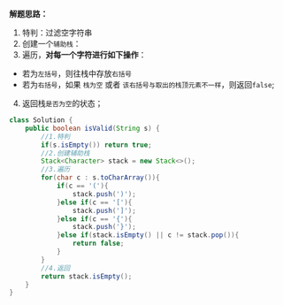**解题思路：**
1. 特判：过滤空字符串
2. 创建一个`辅助栈`：
3. 遍历，**对每一个字符进行如下操作**：
- 若为`左括号`，则往栈中存放`右括号`
- 若为`右括号`，如果 `栈为空`  或者  `该右括号与取出的栈顶元素不一样`，则返回`false`;
4. 返回栈`是否为空`的状态；

```java []
class Solution {
    public boolean isValid(String s) {
        //1.特判
        if(s.isEmpty()) return true;
        //2.创建辅助栈
        Stack<Character> stack = new Stack<>();
        //3.遍历
        for(char c : s.toCharArray()){
            if(c == '('){
                stack.push(')');
            }else if(c == '['){
                stack.push(']');
            }else if(c == '{'){
                stack.push('}');
            }else if(stack.isEmpty() || c != stack.pop()){
                return false;
            }
        }
        //4.返回
        return stack.isEmpty();
    }
}
```
